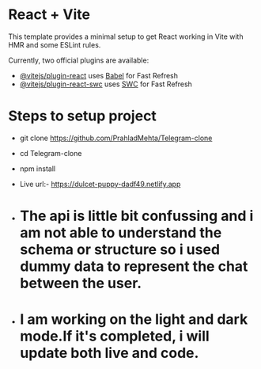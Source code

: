 # React + Vite

This template provides a minimal setup to get React working in Vite with HMR and some ESLint rules.

Currently, two official plugins are available:

- [@vitejs/plugin-react](https://github.com/vitejs/vite-plugin-react/blob/main/packages/plugin-react/README.md) uses [Babel](https://babeljs.io/) for Fast Refresh
- [@vitejs/plugin-react-swc](https://github.com/vitejs/vite-plugin-react-swc) uses [SWC](https://swc.rs/) for Fast Refresh

# Steps to setup project
- git clone https://github.com/PrahladMehta/Telegram-clone
- cd Telegram-clone
- npm install

- Live url:- https://dulcet-puppy-dadf49.netlify.app
- # The api is little bit confussing and i am not able to understand the schema or structure so i used dummy data to represent the chat between the user.
- # I am working on the light and dark mode.If it's completed, i will update both live and code.
